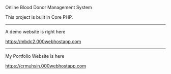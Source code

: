 Online Blood Donor Management System

This project is built in Core PHP.

----------------------------

A demo website is right here

https://mbdc2.000webhostapp.com

----------------------------

My Portfolio Website is here

https://crmuhsin.000webhostapp.com
